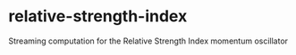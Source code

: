# relative-strength-index
Streaming computation for the Relative Strength Index momentum oscillator
